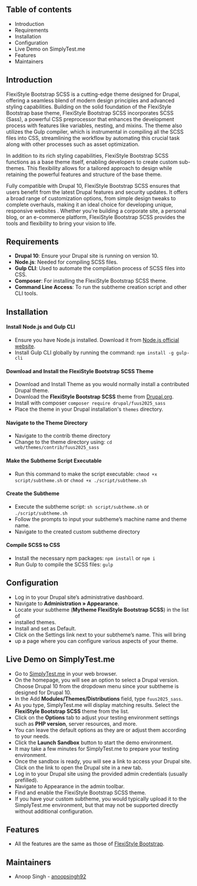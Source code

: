 ## Table of contents

- Introduction
- Requirements
- Installation
- Configuration
- Live Demo on SimplyTest.me
- Features
- Maintainers


## Introduction

FlexiStyle Bootstrap SCSS is a cutting-edge theme designed for Drupal, offering
a seamless blend of modern design principles and advanced styling capabilities.
Building on the solid foundation of the FlexiStyle Bootstrap base theme,
FlexiStyle Bootstrap SCSS incorporates SCSS (Sass), a powerful CSS preprocessor
that enhances the development process with features like variables, nesting,
and mixins. The theme also utilizes the Gulp compiler, which is instrumental in
compiling all the SCSS files into CSS, streamlining the workflow by automating
this crucial task along with other processes such as asset optimization.

In addition to its rich styling capabilities, FlexiStyle Bootstrap SCSS
functions as a base theme itself, enabling developers to create custom
sub-themes. This flexibility allows for a tailored approach to design while
retaining the powerful features and structure of the base theme.

Fully compatible with Drupal 10, FlexiStyle Bootstrap SCSS ensures that users
benefit from the latest Drupal features and security updates. It offers a broad
range of customization options, from simple design tweaks to complete
overhauls, making it an ideal choice for developing unique, responsive websites
. Whether you're building a corporate site, a personal blog, or an e-commerce
platform, FlexiStyle Bootstrap SCSS provides the tools and flexibility to bring
your vision to life.


## Requirements

- **Drupal 10**: Ensure your Drupal site is running on version 10.
- **Node.js**: Needed for compiling SCSS files.
- **Gulp CLI**: Used to automate the compilation process of SCSS files into CSS.
- **Composer**: For installing the FlexiStyle Bootstrap SCSS theme.
- **Command Line Access**: To run the subtheme creation script and other CLI tools.


## Installation

#### Install Node.js and Gulp CLI
   - Ensure you have Node.js installed. Download it from [Node.js official website](https://nodejs.org/en).
   - Install Gulp CLI globally by running the command: `npm install -g gulp-cli`

#### Download and Install the FlexiStyle Bootstrap SCSS Theme
  - Download and Install Theme as you would normally install a contributed Drupal
  theme.
  - Download the **FlexiStyle Bootstrap SCSS** theme from [Drupal.org](https://www.drupal.org/project/fuus2025_sass).
  - Install with composer `composer require drupal/fuus2025_sass`
  - Place the theme in your Drupal installation's `themes` directory.

#### Navigate to the Theme Directory
   - Navigate to the contrib theme directory
   - Change to the theme directory using: `cd web/themes/contrib/fuus2025_sass`

#### Make the Subtheme Script Executable
   - Run this command to make the script executable: `chmod +x script/subtheme.sh` or `chmod +x ./script/subtheme.sh`

#### Create the Subtheme
   - Execute the subtheme script: `sh script/subtheme.sh` or `./script/subtheme.sh`
   - Follow the prompts to input your subtheme’s machine name and theme name.
   - Navigate to the created custom subtheme directory

#### Compile SCSS to CSS
   - Install the necessary npm packages: `npm install` or `npm i`
   - Run Gulp to compile the SCSS files: `gulp`


## Configuration

 - Log in to your Drupal site’s administrative dashboard.
 - Navigate to **Administration » Appearance**.
 - Locate your subtheme (**Mytheme FlexiStyle Bootstrap SCSS**) in the list of
 - installed themes.
 - Install and set as Default.
 - Click on the Settings link next to your subtheme’s name. This will bring
 - up a page where you can configure various aspects of your theme.


## Live Demo on SimplyTest.me
   - Go to [SimplyTest.me](https://simplytest.me/) in your web browser.
   - On the homepage, you will see an option to select a Drupal version. Choose Drupal 10 from the dropdown menu since your subtheme is designed for Drupal 10.
   - In the Add **Modules/Themes/Distributions** field, type `fuus2025_sass`.
   - As you type, SimplyTest.me will display matching results. Select the **FlexiStyle Bootstrap SCSS** theme from the list.
   - Click on the **Options** tab to adjust your testing environment settings such as **PHP version**, server resources, and more.
   - You can leave the default options as they are or adjust them according to your needs.
   - Click the **Launch Sandbox** button to start the demo environment.
   - It may take a few minutes for SimplyTest.me to prepare your testing environment.
   - Once the sandbox is ready, you will see a link to access your Drupal site. Click on the link to open the Drupal site in a new tab.
   - Log in to your Drupal site using the provided admin credentials (usually prefilled).
   - Navigate to Appearance in the admin toolbar.
   - Find and enable the FlexiStyle Bootstrap SCSS theme.
   - If you have your custom subtheme, you would typically upload it to the SimplyTest.me environment, but that may not be supported directly without additional configuration.


## Features
   - All the features are the same as those of [FlexiStyle Bootstrap](https://www.drupal.org/project/flexistyle_bootstrap#features).


## Maintainers

- Anoop Singh - [anoopsingh92](https://www.drupal.org/u/anoopsingh92)

